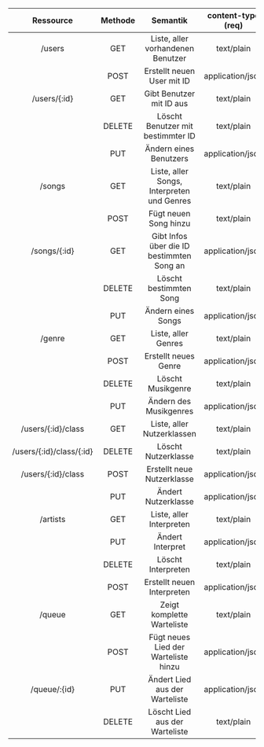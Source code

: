 |        Ressource        | Methode |                  Semantik                  | content-type (req) | content-type (res) |
|:-----------------------:|:-------:|:------------------------------------------:|:------------------:|:------------------:|
|          /users         |   GET   |      Liste, aller vorhandenen Benutzer     |     text/plain     |  application/json  |
|                         |   POST  |         Erstellt neuen User mit ID         |  application/json  |  application/json  |
|       /users/{:id}      |   GET   |          Gibt Benutzer mit ID aus          |     text/plain     |  application/json  |
|                         |  DELETE |      Löscht Benutzer mit bestimmter ID     |     text/plain     |     text/plain     |
|                         |   PUT   |           Ändern eines Benutzers           |  application/json  |  application/json  |
|          /songs         |   GET   | Liste, aller Songs, Interpreten und Genres |     text/plain     |  application/json  |
|                         |   POST  |            Fügt neuen Song hinzu           |     text/plain     |  application/json  |
|       /songs/{:id}      |   GET   |  Gibt Infos über die ID bestimmten Song an |  application/json  |  application/json  |
|                         |  DELETE |           Löscht bestimmten Song           |     text/plain     |     text/plain     |
|                         |   PUT   |             Ändern eines Songs             |  application/json  |  application/json  |
|          /genre         |   GET   |             Liste, aller Genres            |     text/plain     |  application/json  |
|                         |   POST  |            Erstellt neues Genre            |  application/json  |  application/json  |
|                         |  DELETE |              Löscht Musikgenre             |     text/plain     |     text/plain     |
|                         |   PUT   |           Ändern des Musikgenres           |  application/json  |  application/json  |
|    /users/{:id}/class    |   GET   |         Liste, aller Nutzerklassen         |     text/plain     |  application/json  |
| /users/{:id}/class/{:id} |  DELETE |             Löscht Nutzerklasse            |     text/plain     |     text/plain     |
| /users/{:id}/class                        |   POST  |         Erstellt neue Nutzerklasse         |  application/json  |  application/json  |
|                         |   PUT   |             Ändert Nutzerklasse            |  application/json  |  application/json  |
|         /artists        |   GET   |          Liste, aller Interpreten          |     text/plain     |  application/json  |
|                         |   PUT   |              Ändert Interpret              |  application/json  |  application/json  |
|                         |  DELETE |             Löscht Interpreten             |     text/plain     |     text/plain     |
|                         |   POST  |         Erstellt neuen Interpreten         |  application/json  |  application/json  |
|          /queue         |   GET   |         Zeigt komplette Warteliste         |     text/plain     |  application/json  |
|                         |   POST  |    Fügt neues Lied der Warteliste hinzu    |  application/json  |  application/json  |
|       /queue/:{id}      |   PUT   |       Ändert Lied aus der Warteliste       |  application/json  |  application/json  |
|                         |  DELETE |       Löscht Lied aus der Warteliste       |     text/plain     |     text/plain     |
